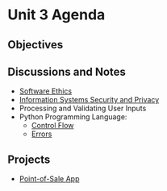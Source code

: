# Unit 3 Agenda

## Objectives

## Discussions and Notes

  + [Software Ethics](/notes/software/ethics.md)
  + [Information Systems Security and Privacy](/notes/information-systems/security-privacy.md)
  + Processing and Validating User Inputs
  + Python Programming Language:
    + [Control Flow](/notes/programming-languages/python/control-flow.md)
    + [Errors](/notes/programming-languages/python/errors.md)

## Projects

  + [Point-of-Sale App](/projects/point-of-sale-app/project.md)
